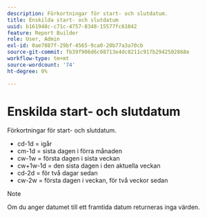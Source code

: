 ```yaml
---
description: Förkortningar för start- och slutdatum.
title: Enskilda start- och slutdatum
uuid: b161948c-c71c-4757-8348-15577fc61042
feature: Report Builder
role: User, Admin
exl-id: 0ae7887f-29bf-4565-9ca0-20b77a3a70cb
source-git-commit: fb39f906d6c08713e4dc8211c917b2942502868e
workflow-type: tm+mt
source-wordcount: '74'
ht-degree: 0%

---
```


# Enskilda start- och slutdatum

Förkortningar för start- och slutdatum.

* cd-1d = igår
* cm-1d = sista dagen i förra månaden
* cw-1w = första dagen i sista veckan
* cw+1w-1d = den sista dagen i den aktuella veckan
* cd-2d = för två dagar sedan
* cw-2w = första dagen i veckan, för två veckor sedan

>[!NOTE]
>
>Om du anger datumet till ett framtida datum returneras inga värden.

